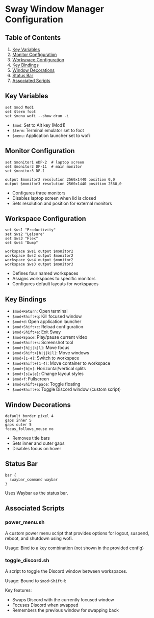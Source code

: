 # Sway Window Manager Configuration

## Table of Contents
1. [Key Variables](#key-variables)
2. [Monitor Configuration](#monitor-configuration)
3. [Workspace Configuration](#workspace-configuration)
4. [Key Bindings](#key-bindings)
5. [Window Decorations](#window-decorations)
6. [Status Bar](#status-bar)
7. [Associated Scripts](#associated-scripts)

## Key Variables

```
set $mod Mod1
set $term foot
set $menu wofi --show drun -i
```

- `$mod`: Set to Alt key (Mod1)
- `$term`: Terminal emulator set to foot
- `$menu`: Application launcher set to wofi

## Monitor Configuration

```
set $monitor1 eDP-2  # laptop screen
set $monitor2 DP-11  # main monitor
set $monitor3 DP-1

output $monitor2 resolution 2560x1440 position 0,0
output $monitor3 resolution 2560x1440 position 2560,0
```

- Configures three monitors
- Disables laptop screen when lid is closed
- Sets resolution and position for external monitors

## Workspace Configuration

```
set $ws1 "Productivity"
set $ws2 "Leisure"
set $ws3 "Flex"
set $ws4 "Dump"

workspace $ws1 output $monitor2
workspace $ws2 output $monitor2
workspace $ws4 output $monitor2
workspace $ws3 output $monitor3
```

- Defines four named workspaces
- Assigns workspaces to specific monitors
- Configures default layouts for workspaces

## Key Bindings

- `$mod+Return`: Open terminal
- `$mod+Shift+q`: Kill focused window
- `$mod+d`: Open application launcher
- `$mod+Shift+c`: Reload configuration
- `$mod+Shift+e`: Exit Sway
- `$mod+Space`: Play/pause current video
- `$mod+Shift+s`: Screenshot tool
- `$mod+[h|j|k|l]`: Move focus
- `$mod+Shift+[h|j|k|l]`: Move windows
- `$mod+[1-4]`: Switch to workspace
- `$mod+Shift+[1-4]`: Move container to workspace
- `$mod+[b|v]`: Horizontal/vertical splits
- `$mod+[s|w|e]`: Change layout styles
- `$mod+f`: Fullscreen
- `$mod+Shift+space`: Toggle floating
- `$mod+Shift+b`: Toggle Discord window (custom script)

## Window Decorations

```
default_border pixel 4
gaps inner 5
gaps outer 5
focus_follows_mouse no
```

- Removes title bars
- Sets inner and outer gaps
- Disables focus on hover

## Status Bar

```
bar {
  swaybar_command waybar
}
```

Uses Waybar as the status bar.

## Associated Scripts

### power_menu.sh

A custom power menu script that provides options for logout, suspend, reboot, and shutdown using wofi.

Usage: Bind to a key combination (not shown in the provided config)

### toggle_discord.sh

A script to toggle the Discord window between workspaces.

Usage: Bound to `$mod+Shift+b`

Key features:
- Swaps Discord with the currently focused window
- Focuses Discord when swapped
- Remembers the previous window for swapping back
